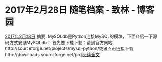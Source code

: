 
# 2017年2月28日 随笔档案 - 致林 - 博客园






[2017年2月28日](https://www.cnblogs.com/bincoding/archive/2017/02/28.html)
摘要: MySQLdb是Python连接MySQL的模块，下面介绍一下源码方式安装MySQLdb： 首先要下载下载：请到官方网站http://sourceforge.net/projects/mysql-python/或者点击链接下载http://downloads.sourceforge.net/proj[阅读全文](https://www.cnblogs.com/bincoding/p/6480884.html)

